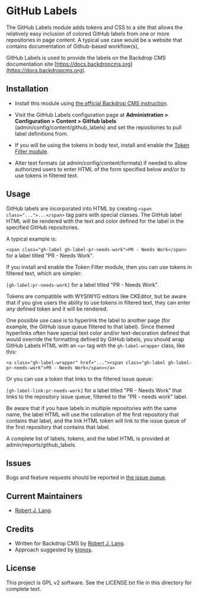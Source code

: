 GitHub Labels
=============

The GitHub Labels module adds tokens and CSS to a site that allows the relatively easy inclusion of colored GitHub labels from one or more repositories in page content. A typical use case would be a website that contains documentation of Github-based workflow(s),

GitHub Labels is used to provide the labels on the Backdrop CMS documentation site [https://docs.backdropcms.org](https://docs.backdropcms.org).

Installation
------------

- Install this module using [the official Backdrop CMS instruction](https://backdropcms.org/guide/modules).

- Visit the GitHub Labels configuration page at **Administration > Configuration >
  Content > GitHub labels** (admin/config/content/github_labels) and set the repositories to pull label definitions from.

- If you will be using the tokens in body text, install and enable the [Token Filter module](https://backdropcms.org/project/token_filter).

- Alter text formats (at admin/config/content/formats) if needed to allow authorized users to enter HTML of the form specified below and/or to use tokens in filtered text.

Usage
-------------------------

GitHub labels are incorporated into HTML by creating `<span class="...">...</span>` tag pairs with special classes. The GitHub label HTML will be rendered with the text and color defined for the label in the specified GitHub repositories.

A typical example is:

`<span class="gh-label gh-label-pr-needs-work">PR - Needs Work</span>` for a label titled "PR - Needs Work".

If you install and enable the Token Filter module, then you can use tokens in filtered text, which are simpler:

`[gh-label:pr-needs-work]` for a label titled "PR - Needs Work".

Tokens are compatible with WYSIWYG editors like CKEditor, but be aware that if you give users the ability to use tokens in filtered text, they can enter _any_ defined token and it will be rendered.

One possible use case is to hyperlink the label to another page (for example, the GitHub issue queue filtered to that label). Since themed hyperlinks often have special text color and/or text-decoration defined that would override the formatting defined by GitHub labels, you should wrap GitHub Labels HTML with an `<a>` tag with the `gh-label-wrapper` class, like this:

`<a class="gh-label-wrapper" href="..."><span class="gh-label gh-label-pr-needs-work">PR - Needs Work</span></a>`

Or you can use a token that links to the filtered issue queue:

`[gh-label-link:pr-needs-work]` for a label titled "PR - Needs Work" that links to the repository issue queue, filtered to the "PR - needs work" label.

Be aware that if you have labels in multiple repositories with the same name, the label HTML will use the coloration of the first repository that contains that label, and the link HTML token will link to the issue queue of the first repository that contains that label.

A complete list of labels, tokens, and the label HTML is provided at admin/reports/github_labels.

Issues
------

Bugs and feature requests should be reported in [the issue queue](https://github.com/backdrop-contrib/github_labels/issues).

Current Maintainers
-------------------

- [Robert J. Lang](https://github.com/bugfolder).

Credits
-------

- Written for Backdrop CMS by [Robert J. Lang](https://github.com/bugfolder).
- Approach suggested by [klonos](https://github.org/klonos).

License
-------

This project is GPL v2 software.
See the LICENSE.txt file in this directory for complete text.

